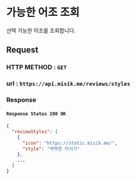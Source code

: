 # 가능한 어조 조회

선택 가능한 어조를 조회합니다.

## Request

### HTTP METHOD : `GET`

### url : `https://api.misik.me/reviews/styles`

### Response

#### `Response Status 200 OK`

```json
{
  "reviewStyles": [
    {
      "icon": "https://static.misik.me/",
      "style": "딱딱한 미식가"
    },
    ...
  ]
}
```

